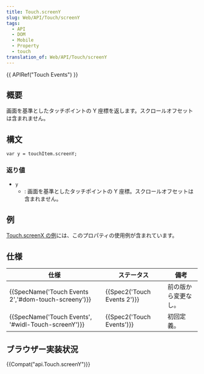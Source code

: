 ```yaml
---
title: Touch.screenY
slug: Web/API/Touch/screenY
tags:
  - API
  - DOM
  - Mobile
  - Property
  - touch
translation_of: Web/API/Touch/screenY
---
```

{{ APIRef("Touch Events") }}

## 概要

画面を基準としたタッチポイントの Y 座標を返します。スクロールオフセットは含まれません。

## 構文

```
var y = touchItem.screenY;
```

### 返り値

- `y`
  - : 画面を基準としたタッチポイントの Y 座標。スクロールオフセットは含まれません。

## 例

[Touch.screenX の例](/ja/docs/Web/API/Touch/screenX#Example)には、このプロパティの使用例が含まれています。

## 仕様

| 仕様                                                                 | ステータス                           | 備考                 |
| -------------------------------------------------------------------- | ------------------------------------ | -------------------- |
| {{SpecName('Touch Events 2','#dom-touch-screeny')}} | {{Spec2('Touch Events 2')}} | 前の版から変更なし。 |
| {{SpecName('Touch Events', '#widl-Touch-screenY')}} | {{Spec2('Touch Events')}}     | 初回定義。           |

## ブラウザー実装状況

{{Compat("api.Touch.screenY")}}
